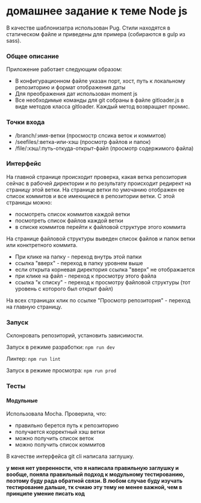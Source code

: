 # домашнее задание к теме Node js

В качестве шаблонизатра использован Pug. Стили находятся в статическом файле и приведены для примера (собираются в gulp из sass).

### Общее описание
Приложение работает следующим образом: 
* В конфигурационном файле указан порт, хост, путь к локальному репозиторию и формат отображения даты
* Для преображения дат использован moment js
* Все необходимые команды для git собраны в файле gitloader.js в виде методов класса gitloader. Каждый метод возвращает промис.

### Точки входа
* /branch/:имя-ветки (просмостр спсика веток и коммитов)
* /seefiles/:ветка-или-хэш (просмотр файлов и папок)
* /file/:хэш/:путь-откуда-открыт-файл (просмотр содержимого файла)

### Интерфейс 

На главной странице происходит проверка, какая ветка репозитория сейчас в рабочей директории и по результату происходит редирект на страницу этой ветки. На странице ветки по умочанию отображен ее список коммитов и все имеющиеся в репозитории ветки. С этой страницы можно: 
* посмотреть список коммитов каждой ветки
* посмотреть список файлов каждой ветки
* в списке коммитов перейти к файловой структуре этого коммита

На странице файловой структуры выведен список файлов и папок ветки или конктретного коммита.
* При клике на папку - переход внутрь этой папки
* ссылка "вверх" - переход в папку уровнем выше
* если открыта корневая директория ссылка "вверх" не отображается
* при клике на файл - переход к просмотру этого файла
* ссылка "к списку" - переход к просмотру файловой структуры (тот уровень с которого был открыт файл)

На всех страницах клик по ссылке "Просмотр репозитория" - переход на главную страницу.

### Запуск
Склонровать репозиторий, установить зависимости. 

Запуск в режиме разработки: ```npm run dev```

Линтер: ```npm run lint```

Запуск в режиме просмотра: ```npm run prod```

### Тесты

#### Модульные
Использовала Mocha. Проверила, что: 
* правильно берется путь к репозиторию
* получается корректный хэш ветки
* можно получить список веток
* можно получить список коммитов

В качестве интерфейса git cli написала заглушку. 

__у меня нет уверенности, что я написала правильную заглушку и вообще, поняла правильный подход к модульному тестированию, поэтому буду рада обратной связи. В любом случае буду изучать тестирование дальше, тк счиаю эту тему не менее важной, чем в принципе умение писать код__
